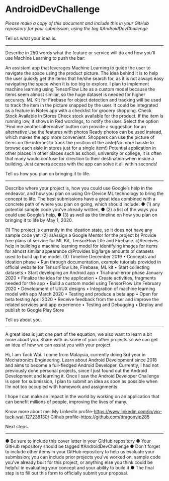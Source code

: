# AndroidDevChallenge

*Please make a copy of this document and include this in your GitHub repository for your submission, using the tag #AndroidDevChallenge*

Tell us what your idea is. 
________________________________________
Describe in 250 words what the feature or service will do and how you’ll use Machine Learning to push the bar:

An assistant app that leverages Machine Learning to guide the user to navigate the space using the product picture.
The idea behind it is to help the user quickly get the items that he/she search for, as it is not always easy navigating the space when it is too big to explore.
I plan to implement machine learning using TensorFlow Lite as a custom model because the items seem almost similar, so the huge dataset is needed for higher accuracy.
ML Kit for Firebase for object detection and tracking will be used to track the item in the picture snapped by the user.
It could be integrated as a feature in Notes app with a checklist for grocery shopping.
Check Stock Available In Stores
Check stock available for the product. If the item is running low, it shows in Red wordings, to notify the user. Select the option ’Find me another alternative’ button can provide a suggestion for an alternative
Use the features with photos
Ready photos can be used instead, which makes the app more convenient. Shoppers can use the picture of items on the internet to track the position of the aisle(No more hassle to browse each aisle in stores just for a single item!)
Potential application in other places
In other places such as school, university or college, it is often that many would confuse for direction to their destination when inside a building. Just camera access with the app can solve it all within seconds!

Tell us how you plan on bringing it to life. 
________________________________________
Describe where your project is, how you could use Google’s help in the endeavor, and how you plan on using On-Device ML technology to bring the concept to life. The best submissions have a great idea combined with a concrete path of where you plan on going, which should include: 
●	(1) any potential sample code you’ve already written, 
●	(2) a list of the ways you could use Google’s help, 
●	(3) as well as the timeline on how you plan on bringing it to life by May 1, 2020. 

(1)	The project is currently in the ideation state, so it does not have any sample code yet.
(2)	a)Assign a Google Mentor for the project
b) Provide free plans of service for ML Kit, TensorFlow Lite and Firebase.
c)Receives help in building a machine learning model for identifying images for items for almost similar appearance
d)Provides big/large amounts of datasets used to build up the model.
(3)	Timeline
December 2019
•	Concepts and ideation phase
•	Run through documentation, example tutorials provided in official website for TensorFlow Lite, Firebase, ML kit
•	Start collecting datasets
•	Start developing an Android app
•	Trial-and-error phase
January 2020
•	Finalize the idea for the application
•	Create activities, fragments needed for the app
•	Build a custom model using TensorFlow Lite
February 2020
•	Development of UI/UX designs
•	Integration of machine learning model with app
March 2020
•	Testing and produce a beta app
•	Open for beta testing
April 2020
•	Receive feedback from the user and improve the related services and app experience
•	Testing and Debugging
•	Deploy and publish to Google Play Store

Tell us about you. 
________________________________________ 
A great idea is just one part of the equation; we also want to learn a bit more about you. Share with us some of your other projects so we can get an idea of how we can assist you with your project. 

Hi, I am Tuck Wai. I come from Malaysia, currently doing 3rd  year in Mechatronics Engineering. Learn about Android Development since 2018 and aims to become a  full-fledged Android Developer.
Currently, I had not previously done personal projects, since I just found out the Android Development and learning it. Once I saw the Android Developer Challenge is open for submission, I plan to submit an idea as soon as possible when I’m not too occupied with homework and assignments.

I hope I can make an impact in the world by working on an application that can benefit millions of people, improving the lives of many.

Know more about me:
My LinkedIn profile-https://www.linkedin.com/in/yip-tuck-wai-127238130/
Github profile-https://github.com/dragonyip285





Next steps.  
________________________________________ 
●	Be sure to include this cover letter in your GitHub repository
●	Your GitHub repository should be tagged #AndroidDevChallenge
●	Don’t forget to include other items in your GitHub repository to help us evaluate your submission; you can include prior projects you've worked on, sample code you've already built for this project, or anything else you think could be helpful in evaluating your concept and your ability to build it
●	The final step is to fill out this form to officially submit your proposal. 



